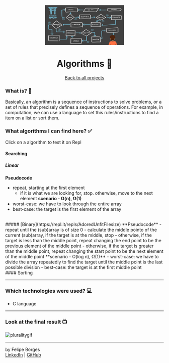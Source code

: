 <div align="center">	
	<img src="./.github/algorithms.png" alt="algorithmsimg" width="50%"/>	
</div>

<div align="center">
	<h1>Algorithms 📝</h1>
</div>

<div align="center">	
	<a href="https://github.com/felipejsborges/cs50_challenges#cs50x-challenges-">Back to all projects</a>
</div>

### What is? 🤔
Basically, an algorithm is a sequence of instructions to solve problems, or a set of rules that precisely defines a sequence of operations. For example, in computation, we can use a language to set this rules/instructions to find a item on a list or sort them.

### What algorithms I can find here? ✅
Click on a algorithm to test it on Repl
#### Searching
##### Linear
**Pseudocode**
- repeat, starting at the first element
  - if it is what we are looking for, stop. otherwise, move to the next element 
**scenario - O(n), Ω(1)**
- worst-case: we have to look through the entire array
- best-case: the target is the first element of the array
<br>
##### [Binary](https://repl.it/repls/AdoredUnfitFilesize)
**Pseudocode**
- repeat until the (sub)array is of size 0
  - calculate the middle pointo of the current (sub)array, if the target is at the middle, stop
  - otherwise, if the target is less than the middle point, repeat changing the end point to be the previous element of the middle point
  - otherwise, if the target is greater than the middle point, repeat changing the start point to be the next element of the middle point
**scenario - O(log n), Ω(1)**
- worst-case: we have to divide the array repeatedly to find the target until the middle point is the last possible division
- best-case: the target is at the first middle point
<br>
#### Sorting
<hr>

### Which technologies were used? 💻
- C language
<hr>

### Look at the final result 📺<br>
![pluralitygif](./.github/plurality.gif)
<hr>

by Felipe Borges<br>
[LinkedIn](https://www.linkedin.com/in/felipejsborges) | [GitHub](https://github.com/felipejsborges)
